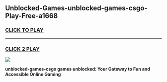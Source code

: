 
## Unblocked-Games-unblocked-games-csgo-Play-Free-a1668
<h3>
<a href="https://premium76.site?title=unblocked-games-csgo&ref=24M">CLICK TO PLAY</a></h3>
<hr>

<h3>
<a href="https://premium76.site?title=unblocked-games-csgo&ref=24M">CLICK 2 PLAY</a>
  
</h3>

<a href="https://premium76.site?title=unblocked-games-csgo&ref=24M"><img src="https://clearcache.store/games.png"></a>


**unblocked-games-csgo games unblocked: Your Gateway to Fun and Accessible Online Gaming**
